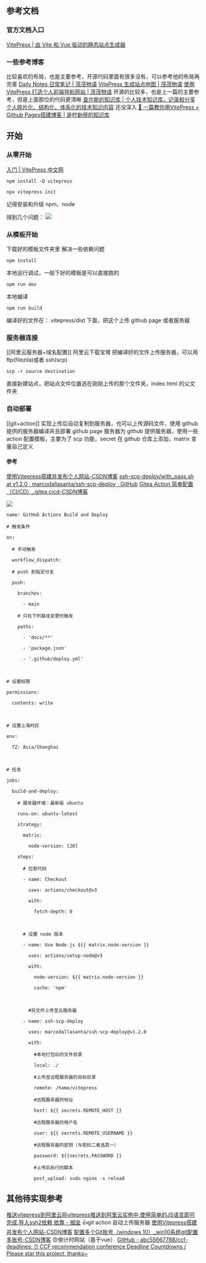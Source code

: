 ## 参考文档
### 官方文档入口
[VitePress | 由 Vite 和 Vue 驱动的静态站点生成器](https://vitejs.cn/vitepress/)
### 一些参考博客
比较喜欢的布局，也是主要参考，开源代码里面有很多没有，可以参考他的布局再完善
[Daily Notes 日常笔记 | 茂茂物语](https://maomao.fe-mm.com/daily-notes/)
[VitePress 生成站点地图 | 茂茂物语](https://maomao.fe-mm.com/daily-notes/issue-39#vitepress-%E7%94%9F%E6%88%90%E7%AB%99%E7%82%B9%E5%9C%B0%E5%9B%BE)
[使用 VitePress 打造个人前端导航网站 | 茂茂物语](https://maomao.fe-mm.com/daily-notes/issue-38)
开源的比较多，也是上一篇的主要参考，但是上面那位的代码更清晰
[查尔斯的知识库 | 个人技术知识库，记录和分享个人碎片化、结构化、体系化的技术知识内容](https://blog.charles7c.top/)
还没深入
[🔧 一篇教你用VitePress + Github Pages搭建博客 | 是柠新呀的知识库](https://xuxing409.github.io/my-blog/technology/article/building-blog-with-vitepress.html)

## 开始
### 从零开始
[入门 | VitePress 中文网](https://vitepress.qzxdp.cn/guide/getting-started.html)
```
npm install -D vitepress
```

```
npx vitepress init
```
记得安装和升级 npm、node 

得到几个问题：
![](https://raw.githubusercontent.com/acdefg/cdn/main/obsidian/202410271709576.png)

### 从模板开始
下载好的模板文件夹里
解决一些依赖问题
```
npm install
```
本地运行调试，一般下好的模板是可以直接跑的
```
npm run dev
```
本地编译
```
npm run build
```

编译好的文件在：.vitepress/dist 下面，把这个上传 github page 或者服务器

### 服务器连接
[[阿里云服务器+域名配置]]
阿里云下载宝塔
把编译好的文件上传服务器，可以用 ftp(filezila)或者 ssh(scp)
```
scp -r source destination
```
直接新建站点，把站点文件位置选在刚刚上传的那个文件夹，index.html 的父文件夹

### 自动部署
[[git+action]]
实现上传后自动复制到服务器，也可以上传源码文件，使用 github 提供的服务器编译并且部署 github page 
服务器为 github 提供服务器，使用一些 action 配置模板，主要为了 scp 功能，secret 在 github 仓库上添加，matrix 变量自己定义
#### 参考
[使用Vitepress搭建并发布个人网站-CSDN博客](https://blog.csdn.net/AKALI822/article/details/134180744)
[ssh-scp-deploy/with\_pass.sh at v1.2.0 · marcodallasanta/ssh-scp-deploy · GitHub](https://github.com/marcodallasanta/ssh-scp-deploy/blob/v1.2.0/with_pass.sh)
[Gitea Action 简单配置（CI/CD）\_gitea cicd-CSDN博客](https://blog.csdn.net/weixin_42562106/article/details/142174469)

![](https://raw.githubusercontent.com/acdefg/cdn/main/obsidian/202410311616882.png?token=ALRC6IWOBAHCJ4BU6XKVOGDHEM6S6)


``` git
name: GitHub Actions Build and Deploy

# 触发条件

on:

  # 手动触发

  workflow_dispatch:

  # push 到指定分支

  push:

    branches:

      - main

    # 只在下列路径变更时触发

    paths:

      - 'docs/**'

      - 'package.json'

      - '.github/deploy.yml'

  

# 设置权限

permissions:

  contents: write

  

# 设置上海时区

env:

  TZ: Asia/Shanghai

  

# 任务

jobs:

  build-and-deploy:

    # 服务器环境：最新版 ubuntu

    runs-on: ubuntu-latest

    strategy:

      matrix:

        node-version: [20]

    steps:

      # 拉取代码

      - name: Checkout

        uses: actions/checkout@v3

        with:

          fetch-depth: 0

  

      # 设置 node 版本

      - name: Use Node.js ${{ matrix.node-version }}

        uses: actions/setup-node@v3

        with:

          node-version: ${{ matrix.node-version }}

          cache: 'npm'

  

        #将文件上传至云服务器  

      - name: ssh-scp-deploy

        uses: marcodallasanta/ssh-scp-deploy@v1.2.0

        with:

          #本地打包后的文件目录

          local: ./

          #上传至远程服务器的目标目录

          remote: /home/vitepress

          #远程服务器的地址

          host: ${{ secrets.REMOTE_HOST }}

          #远程服务器的用户名

          user: ${{ secrets.REMOTE_USERNAME }}

          #远程服务器的密钥（与密码二者选其一）

          password: ${{secrets.PASSWORD }}

          #上传后执行的脚本

          post_upload: sudo nginx -s reload
```

## 其他待实现参考
[推送vitepress到阿里云将vitepress推送到阿里云实例中,使用简单的JS语言即可完成.导入ssh2依赖,依靠 - 掘金](https://juejin.cn/post/7351690896918167615)
👍git action 自动上传服务器
[使用Vitepress搭建并发布个人网站-CSDN博客](https://blog.csdn.net/AKALI822/article/details/134180744)
[配置多个Git账号（windows 10）\_win10系统git配置多账号-CSDN博客](https://blog.csdn.net/q13554515812/article/details/83506172)
😍倒计时网站（基于vue）
[GitHub - abc55667788/ccf-deadlines: ⏰ CCF recommendation conference Deadline Countdowns / Please star this project, thanks\~](https://github.com/abc55667788/ccf-deadlines)
